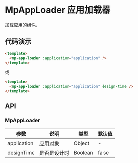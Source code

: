 # MpAppLoader 应用加载器

加载应用的组件。

## 代码演示

```html
<template>
  <mp-app-loader :application="application" />
</template>
```

或

```html
<template>
  <mp-app-loader :application="application" design-time />
</template>
```

## API

### MpAppLoader

| 参数        | 说明         | 类型    | 默认值 |
| ----------- | ------------ | ------- | ------ |
| application | 应用对象     | Object  | -      |
| designTime  | 是否是设计时 | Boolean | false  |
